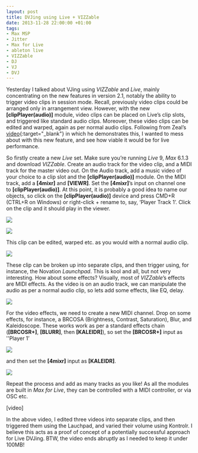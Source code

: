 ```yaml
---
layout: post
title: DVJing using Live + VIZZable
date: 2013-11-28 22:00:00 +01:00
tags:
- Max MSP
- Jitter
- Max for Live
- ableton live
- VIZZable
- DJ
- VJ
- DVJ
---
```

Yesterday I talked about VJing using *VIZZable* and *Live*, mainly concentrating on the new features in version 2.1, notably the ability to trigger video clips in session mode. Recall, previously video clips could be arranged only in arrangement view. However, with the new **[clipPlayer(audio)]** module, video clips can be placed on Live’s clip slots, and triggered like standard audio clips. Moreover, these video clips can be edited and warped, again as per normal audio clips. Following from Zeal’s [video](https://www.youtube.com/watch?v=JA2IMKTSBeo){:target="_blank"} in which he demonstrates this, I wanted to mess about with this new feature, and see how viable it would be for live performance.

So firstly create a new *Live* set. Make sure you’re running *Live* 9, *Max* 6.1.3 and download *VIZZable*. Create an audio track for the video clip, and a MIDI track for the master video out. On the Audio track, add a music video of your choice to a clip slot and the **[clipPlayer(audio)]** module. On the MIDI track, add a **[4mixr]** and **[VIEWR]**. Set the **[4mixr]**’s input on channel one to **[clipPlayer(audio)]**. At this point, it is probably a good idea to name our objects, so click on the **[clipPlayer(audio)]** device and press CMD+R (CTRL+R on Windows) or right-click + rename to, say, ‘Player Track 1’. Click on the clip and it should play in the viewer.

![]({{site.url}}/assets/images/posts/2013/13-11-28/01.png)

![]({{site.url}}/assets/images/posts/2013/13-11-28/02.png)

This clip can be edited, warped etc. as you would with a normal audio clip.

![]({{site.url}}/assets/images/posts/2013/13-11-28/03.png)

These clip can be broken up into separate clips, and then trigger using, for instance, the Novation *Launchpad*. This is kool and all, but not very interesting. How about some effects? Visually, most of *VIZZable*’s effects are MIDI effects. As the video is on an audio track, we can manipulate the audio as per a normal audio clip, so lets add some effects, like EQ, delay.

![]({{site.url}}/assets/images/posts/2013/13-11-28/04.png)

For the video effects, we need to create a new MIDI channel. Drop on some effects, for instance, a BRCOSA (Brightness, Contrast, Saturation), Blur, and Kaleidoscope. These works work as per a standard effects chain (**[BRCOSR+]**, **[BLURR]**, then **[KALEIDR]**), so set the **[BRCOSR+]** input as ''Player 1’

![]({{site.url}}/assets/images/posts/2013/13-11-28/04.png)

and then set the **[4mixr]** input as **[KALEIDR]**.

![]({{site.url}}/assets/images/posts/2013/13-11-28/05.png)

Repeat the process and add as many tracks as you like! As all the modules are built in *Max for Live*, they can be controlled with a MIDI controller, or via OSC etc.

[video]

In the above video, I edited three videos into separate clips, and then triggered them using the Lauchpad, and varied their volume using Kontrolr. I believe this acts as a proof of concept of a potentially successful approach for Live DVJing. BTW, the video ends abruptly as I needed to keep it under 100MB!